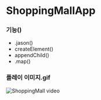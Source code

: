 # ShoppingMallApp

### 기능()
- .jason()
- createElement()
- appendChild()
- .map()

### 플레이 이미지.gif
![ShoppingMall video](https://user-images.githubusercontent.com/67942048/96956829-12091580-1534-11eb-816b-ddc781962b84.gif)
